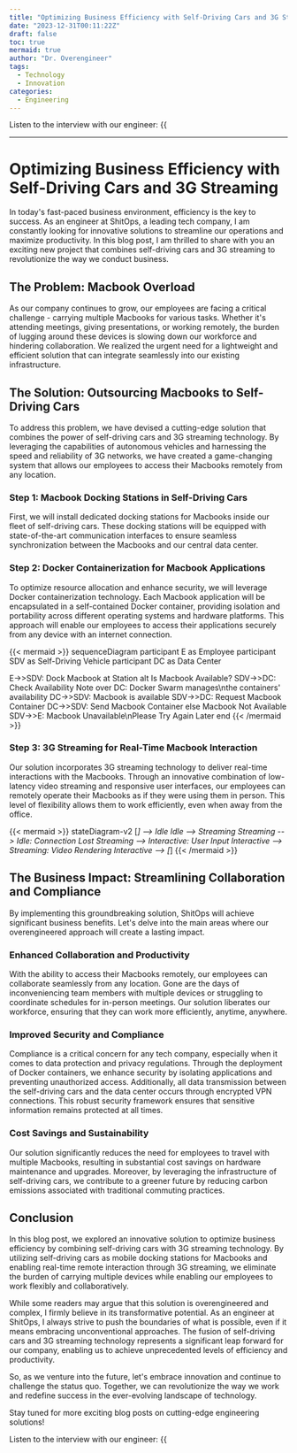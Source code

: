 ```yaml
---
title: "Optimizing Business Efficiency with Self-Driving Cars and 3G Streaming"
date: "2023-12-31T00:11:22Z"
draft: false
toc: true
mermaid: true
author: "Dr. Overengineer"
tags:
  - Technology
  - Innovation
categories:
  - Engineering
---
```


Listen to the interview with our engineer: {{<audio src="https://s3.chaops.de/shitops/podcasts/optimizing-business-efficiency-with-self-driving-cars-and-3g-streaming.mp3" class="audio">}}

---

# Optimizing Business Efficiency with Self-Driving Cars and 3G Streaming

In today's fast-paced business environment, efficiency is the key to success. As an engineer at ShitOps, a leading tech company, I am constantly looking for innovative solutions to streamline our operations and maximize productivity. In this blog post, I am thrilled to share with you an exciting new project that combines self-driving cars and 3G streaming to revolutionize the way we conduct business.

## The Problem: Macbook Overload

As our company continues to grow, our employees are facing a critical challenge - carrying multiple Macbooks for various tasks. Whether it's attending meetings, giving presentations, or working remotely, the burden of lugging around these devices is slowing down our workforce and hindering collaboration. We realized the urgent need for a lightweight and efficient solution that can integrate seamlessly into our existing infrastructure.

## The Solution: Outsourcing Macbooks to Self-Driving Cars

To address this problem, we have devised a cutting-edge solution that combines the power of self-driving cars and 3G streaming technology. By leveraging the capabilities of autonomous vehicles and harnessing the speed and reliability of 3G networks, we have created a game-changing system that allows our employees to access their Macbooks remotely from any location.

### Step 1: Macbook Docking Stations in Self-Driving Cars

First, we will install dedicated docking stations for Macbooks inside our fleet of self-driving cars. These docking stations will be equipped with state-of-the-art communication interfaces to ensure seamless synchronization between the Macbooks and our central data center.

### Step 2: Docker Containerization for Macbook Applications

To optimize resource allocation and enhance security, we will leverage Docker containerization technology. Each Macbook application will be encapsulated in a self-contained Docker container, providing isolation and portability across different operating systems and hardware platforms. This approach will enable our employees to access their applications securely from any device with an internet connection.

{{< mermaid >}}
sequenceDiagram
  participant E as Employee
  participant SDV as Self-Driving Vehicle
  participant DC as Data Center
 
  E->>SDV: Dock Macbook at Station
  alt Is Macbook Available?
    SDV->>DC: Check Availability
    Note over DC: Docker Swarm manages\nthe containers' availability
    DC->>SDV: Macbook is available
    SDV->>DC: Request Macbook Container
    DC->>SDV: Send Macbook Container
  else Macbook Not Available
    SDV->>E: Macbook Unavailable\nPlease Try Again Later
  end
{{< /mermaid >}}

### Step 3: 3G Streaming for Real-Time Macbook Interaction

Our solution incorporates 3G streaming technology to deliver real-time interactions with the Macbooks. Through an innovative combination of low-latency video streaming and responsive user interfaces, our employees can remotely operate their Macbooks as if they were using them in person. This level of flexibility allows them to work efficiently, even when away from the office.

{{< mermaid >}}
stateDiagram-v2
  [*] --> Idle
  Idle --> Streaming
  Streaming --> Idle: Connection Lost
  Streaming --> Interactive: User Input
  Interactive --> Streaming: Video Rendering
  Interactive --> [*]
{{< /mermaid >}}

## The Business Impact: Streamlining Collaboration and Compliance

By implementing this groundbreaking solution, ShitOps will achieve significant business benefits. Let's delve into the main areas where our overengineered approach will create a lasting impact.

### Enhanced Collaboration and Productivity

With the ability to access their Macbooks remotely, our employees can collaborate seamlessly from any location. Gone are the days of inconveniencing team members with multiple devices or struggling to coordinate schedules for in-person meetings. Our solution liberates our workforce, ensuring that they can work more efficiently, anytime, anywhere.

### Improved Security and Compliance

Compliance is a critical concern for any tech company, especially when it comes to data protection and privacy regulations. Through the deployment of Docker containers, we enhance security by isolating applications and preventing unauthorized access. Additionally, all data transmission between the self-driving cars and the data center occurs through encrypted VPN connections. This robust security framework ensures that sensitive information remains protected at all times.

### Cost Savings and Sustainability

Our solution significantly reduces the need for employees to travel with multiple Macbooks, resulting in substantial cost savings on hardware maintenance and upgrades. Moreover, by leveraging the infrastructure of self-driving cars, we contribute to a greener future by reducing carbon emissions associated with traditional commuting practices.

## Conclusion

In this blog post, we explored an innovative solution to optimize business efficiency by combining self-driving cars with 3G streaming technology. By utilizing self-driving cars as mobile docking stations for Macbooks and enabling real-time remote interaction through 3G streaming, we eliminate the burden of carrying multiple devices while enabling our employees to work flexibly and collaboratively.

While some readers may argue that this solution is overengineered and complex, I firmly believe in its transformative potential. As an engineer at ShitOps, I always strive to push the boundaries of what is possible, even if it means embracing unconventional approaches. The fusion of self-driving cars and 3G streaming technology represents a significant leap forward for our company, enabling us to achieve unprecedented levels of efficiency and productivity.

So, as we venture into the future, let's embrace innovation and continue to challenge the status quo. Together, we can revolutionize the way we work and redefine success in the ever-evolving landscape of technology.

Stay tuned for more exciting blog posts on cutting-edge engineering solutions!

Listen to the interview with our engineer: {{<audio src="https://s3.chaops.de/shitops/podcasts/optimizing-business-efficiency-with-self-driving-cars-and-3g-streaming.mp3" class="audio">}}